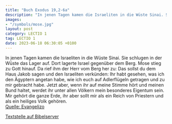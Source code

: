 ```yaml
---
title: "Buch Exodus 19,2-6a"
description: "In jenen Tagen kamen die Israeliten in die Wüste Sinai. Sie schlugen in der Wüste das Lager auf. Dort lagerte Israel gegenüber dem Berg. Mose stieg zu Gott hinauf. Da rief ihm der Herr vom Berg her zu: Das sollst du dem Haus Jakob sagen und den Israeliten verkünden: Ihr habt gese...."
images:
- "/symbols/mose.jpg"
layout: post
category: LECTIO 1
tag: LECTIO 1
date: 2023-06-18 06:30:05 +0100
---
```

In jenen Tagen kamen die Israeliten in die Wüste Sinai. Sie schlugen in der Wüste das Lager auf. Dort lagerte Israel gegenüber dem Berg.
Mose stieg zu Gott hinauf. Da rief ihm der Herr vom Berg her zu: Das sollst du dem Haus Jakob sagen und den Israeliten verkünden:
Ihr habt gesehen, was ich den Ägyptern angetan habe, wie ich euch auf Adlerflügeln getragen und zu mir gebracht habe.<!--more-->
Jetzt aber, wenn ihr auf meine Stimme hört und meinen Bund haltet, werdet ihr unter allen Völkern mein besonderes Eigentum sein. Mir gehört die ganze Erde,
ihr aber sollt mir als ein Reich von Priestern und als ein heiliges Volk gehören.<br>
[Quelle: Evangelizo](https://evangeliumtagfuertag.org/DE/gospel)

[Textstelle auf Bibelserver](https://www.bibleserver.com/EU/2.Mose19,2-6a)
